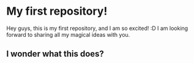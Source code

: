 # My first repository!
Hey guys, this is my first repository, and I am so excited! :D I am looking forward to sharing all my magical ideas with you.
## I wonder what this does?

